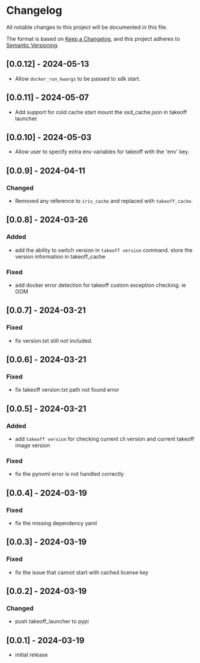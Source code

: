 # Changelog

All notable changes to this project will be documented in this file.

The format is based on [Keep a Changelog],
and this project adheres to [Semantic Versioning].

## [0.0.12] - 2024-05-13

- Allow `docker_run_kwargs` to be passed to sdk start.

## [0.0.11] - 2024-05-07

- Add support for cold cache start mount the ssd_cache.json in takeoff launcher.

## [0.0.10] - 2024-05-03

- Allow user to specify extra env variables for takeoff with the 'env' key.

## [0.0.9] - 2024-04-11

### Changed

- Removed any reference to `iris_cache` and replaced with `takeoff_cache`.

## [0.0.8] - 2024-03-26

### Added

- add the ability to switch version in `takeoff version` command. store the version information in takeoff_cache

### Fixed

- add docker error detection for takeoff custom exception checking. ie OOM

## [0.0.7] - 2024-03-21

### Fixed

- fix version.txt still not included.

## [0.0.6] - 2024-03-21

### Fixed

- fix takeoff version.txt path not found error

## [0.0.5] - 2024-03-21

### Added

- add `takeoff version` for checking current cli version and current takeoff image version

### Fixed

- fix the pynvml error is not handled correctly

## [0.0.4] - 2024-03-19

### Fixed

- fix the missing dependency yaml

## [0.0.3] - 2024-03-19

### Fixed

- fix the issue that cannot start with cached license key

## [0.0.2] - 2024-03-19

### Changed

- push takeoff_launcher to pypi

## [0.0.1] - 2024-03-19

- initial release

<!-- Links -->

[keep a changelog]: https://keepachangelog.com/en/1.0.0/
[semantic versioning]: https://semver.org/spec/v2.0.0.html
